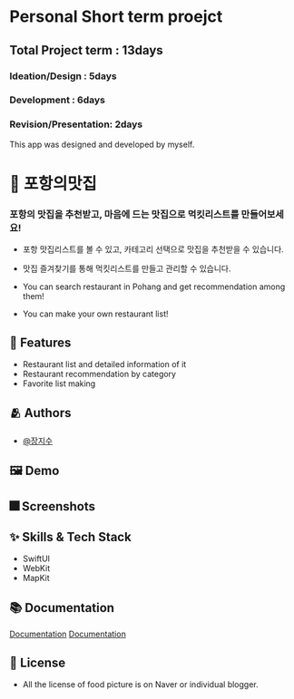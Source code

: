 # Personal Short term proejct 

## Total Project term : 13days
### Ideation/Design : 5days
### Development : 6days
### Revision/Presentation: 2days

This app was designed and developed by myself.

# :iphone: 포항의맛집
### 포항의 맛집을 추천받고, 마음에 드는 맛집으로 먹킷리스트를 만들어보세요!

- 포항 맛집리스트를 볼 수 있고, 카테고리 선택으로 맛집을 추천받을 수 있습니다.
- 맛집 즐겨찾기를 통해 먹킷리스트를 만들고 관리할 수 있습니다.

- You can search restaurant in Pohang and get recommendation among them!
- You can make your own restaurant list!


## :pushpin: Features

- Restaurant list and detailed information of it
- Restaurant recommendation by category 
- Favorite list making


## :people_hugging: Authors

- [@장지수](https://github.com/Rookie0031/)

## :framed_picture: Demo




## :fireworks: Screenshots



## :sparkles: Skills & Tech Stack
- SwiftUI
- WebKit
- MapKit

## :books: Documentation

[Documentation](https://github.com/MMMIIIN/Gominsee)
[Documentation](https://github.com/MMMIIIN/wwdc2022)
 


## :lock_with_ink_pen: License
- All the license of food picture is on Naver or individual blogger.

